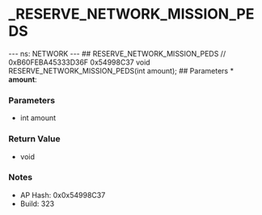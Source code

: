 # _RESERVE_NETWORK_MISSION_PEDS

--- ns: NETWORK --- ## RESERVE_NETWORK_MISSION_PEDS  // 0xB60FEBA45333D36F 0x54998C37 void RESERVE_NETWORK_MISSION_PEDS(int amount);   ## Parameters * **amount**:

### Parameters
* int amount

### Return Value
* void

### Notes
* AP Hash: 0x0x54998C37
* Build: 323

